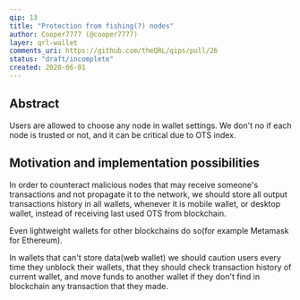 ```yaml
---
qip: 13
title: "Protection from fishing(?) nodes"
author: Cooper7777 (@cooper7777)
layer: qrl-wallet
comments_uri: https://github.com/theQRL/qips/pull/26
status: "draft/incomplete"
created: 2020-06-01
---
```


## Abstract

Users are allowed to choose any node in wallet settings. We don't no if each node is trusted or not, and it can be critical due to OTS index.

## Motivation and implementation possibilities

In order to counteract malicious nodes that may receive someone's transactions and not propagate it to the network, we should store all output transactions history in all wallets, whenever it is mobile wallet, or desktop wallet, instead of receiving last used OTS from blockchain.

Even lightweight wallets for other blockchains do so(for example Metamask for Ethereum).

In wallets that can't store data(web wallet) we should caution users every time they unblock their wallets, that they should check transaction history of current wallet, and move funds to another wallet if they don't find in blockchain any transaction that they made.
